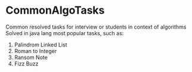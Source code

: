 # CommonAlgoTasks
Common resolved tasks for interview or students in context of algorithms
Solved in java lang most popular tasks, such as:
 1. Palindrom Linked List
 2. Roman to Integer
 3. Ransom Note
 4. Fizz Buzz
